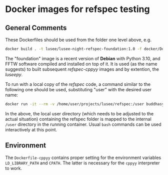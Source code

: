 # Docker images for refspec testing

## General Comments

These Dockerfiles should be used from the folder one level above, e.g.
```bash
docker build . -t lusee/lusee-night-refspec-foundation:1.0 -f docker/Dockerfile-foundation
```

The "foundation" image is a recent version of __Debian__ with Python 3.10, and FFTW software
compiled and installed on top of it. It is used (as the name suggests) to built subsequent
_refspec-cppyy_ images and by extention, the _luseepy_.

To run with a local copy of the _refspec_ code, a command similar to the following one should be used,
substituting "user" with the desired user name:

```bash
docker run -it --rm -v /home/user/projects/lusee/refspec:/user buddhasystem/lusee-night-refspec-foundation:1.0 bash
```

In the above, the local user directory (which needs to be adjusted
to the actual situation) containing the refspec folder is mapped to
the internal ```/user``` directory in the running container.
Usual ```bash``` commands can be used interactively at this point.

## Environment

The `Dockerfile-cppyy` contains proper setting for the environment variables `LD_LIBRARY_PATH`
and `CPATH`. The latter is necessary for the `cppyy` interpreter to work.

